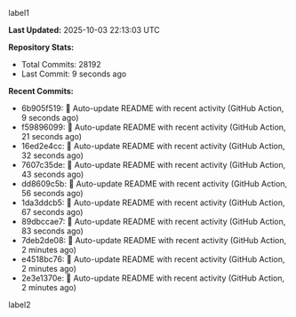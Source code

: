 
label1 
<!-- ACTIVITY_START -->
**Last Updated:** 2025-10-03 22:13:03 UTC

**Repository Stats:**
- Total Commits: 28192
- Last Commit: 9 seconds ago

**Recent Commits:**
- 6b905f519: 🤖 Auto-update README with recent activity (GitHub Action, 9 seconds ago)
- f59896099: 🤖 Auto-update README with recent activity (GitHub Action, 21 seconds ago)
- 16ed2e4cc: 🤖 Auto-update README with recent activity (GitHub Action, 32 seconds ago)
- 7607c35de: 🤖 Auto-update README with recent activity (GitHub Action, 43 seconds ago)
- dd8609c5b: 🤖 Auto-update README with recent activity (GitHub Action, 56 seconds ago)
- 1da3ddcb5: 🤖 Auto-update README with recent activity (GitHub Action, 67 seconds ago)
- 89dbccae7: 🤖 Auto-update README with recent activity (GitHub Action, 83 seconds ago)
- 7deb2de08: 🤖 Auto-update README with recent activity (GitHub Action, 2 minutes ago)
- e4518bc76: 🤖 Auto-update README with recent activity (GitHub Action, 2 minutes ago)
- 2e3e1370e: 🤖 Auto-update README with recent activity (GitHub Action, 2 minutes ago)
<!-- ACTIVITY_END -->

label2
